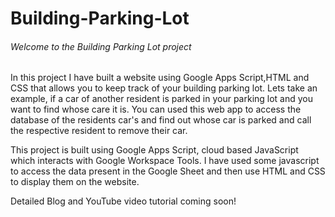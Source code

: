 # Building-Parking-Lot

###### Welcome to the Building Parking Lot project

In this project I have built a website using Google Apps Script,HTML and CSS that allows you to keep track of your building parking lot. 
Lets take an example, if a car of another resident is parked in your parking lot and you want to find whose care it is. You can used this web app to access the database of the residents car's and find out whose car is parked and call the respective resident to remove their car.

This project is built using Google Apps Script, cloud based JavaScript which interacts with Google Workspace Tools. I have used some javascript to access the data present in the Google Sheet and then use HTML and CSS to display them on the website.


Detailed Blog and YouTube video tutorial coming soon!
